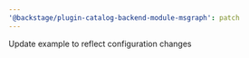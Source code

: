 ```yaml
---
'@backstage/plugin-catalog-backend-module-msgraph': patch
---
```


Update example to reflect configuration changes
